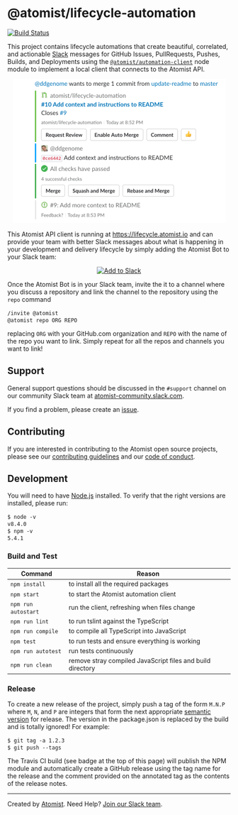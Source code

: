 # @atomist/lifecycle-automation

[![Build Status](https://travis-ci.org/atomist/lifecycle-automation.svg?branch=master)](https://travis-ci.org/atomist/lifecycle-automation)

This project contains lifecycle automations that create beautiful,
correlated, and actionable [Slack][slack] messages for GitHub Issues,
PullRequests, Pushes, Builds, and Deployments using
the [`@atomist/automation-client`][client] node module to implement a
local client that connects to the Atomist API.

<div style="text-align:center">
<img alt="Atomist Bot PR Message" height="324" width="481" src="img/pr.png" />
</div>

[slack]: https://slack.com (Slack)
[client]: https://github.com/atomist/automation-client-ts (@atomist/automation-client Node Module)

This Atomist API client is running at https://lifecycle.atomist.io and
can provide your team with better Slack messages about what is
happening in your development and delivery lifecycle by
simply adding the Atomist Bot to your Slack team:

<div style="text-align:center">
<a href="https://atm.st/2wiDlUe">
<img alt="Add to Slack" height="50" width="174" src="https://platform.slack-edge.com/img/add_to_slack@2x.png" />
</a>
</div>

Once the Atomist Bot is in your Slack team, invite the it to a channel
where you discuss a repository and link the channel to the repository
using the `repo` command

```
/invite @atomist
@atomist repo ORG REPO
```

replacing `ORG` with your GitHub.com organization and `REPO` with the
name of the repo you want to link.  Simply repeat for all the repos
and channels you want to link!

## Support

General support questions should be discussed in the `#support`
channel on our community Slack team
at [atomist-community.slack.com][slack].

If you find a problem, please create an [issue][].

[issue]: https://github.com/atomist/lifecycle-automation/issues

## Contributing

If you are interested in contributing to the Atomist open source
projects, please see our [contributing guidelines][contrib] and
our [code of conduct][code].

[contrib]: https://github.com/atomist/welcome/blob/master/CONTRIBUTING.md
[code]: https://github.com/atomist/welcome/blob/master/CODE_OF_CONDUCT.md

## Development

You will need to have [Node.js][node] installed.  To verify that the
right versions are installed, please run:

```
$ node -v
v8.4.0
$ npm -v
5.4.1
```

[node]: https://nodejs.org/ (Node.js)

### Build and Test

Command | Reason
------- | ------
`npm install` | to install all the required packages
`npm start` | to start the Atomist automation client
`npm run autostart` | run the client, refreshing when files change
`npm run lint` | to run tslint against the TypeScript
`npm run compile` | to compile all TypeScript into JavaScript
`npm test` | to run tests and ensure everything is working
`npm run autotest` | run tests continuously
`npm run clean` | remove stray compiled JavaScript files and build directory

### Release

To create a new release of the project, simply push a tag of the form
`M.N.P` where `M`, `N`, and `P` are integers that form the next
appropriate [semantic version][semver] for release.  The version in
the package.json is replaced by the build and is totally ignored!  For
example:

[semver]: http://semver.org

```
$ git tag -a 1.2.3
$ git push --tags
```

The Travis CI build (see badge at the top of this page) will publish
the NPM module and automatically create a GitHub release using the tag
name for the release and the comment provided on the annotated tag as
the contents of the release notes.

---

Created by [Atomist][atomist].
Need Help?  [Join our Slack team][slack].

[atomist]: https://www.atomist.com/
[slack]: https://join.atomist.com
